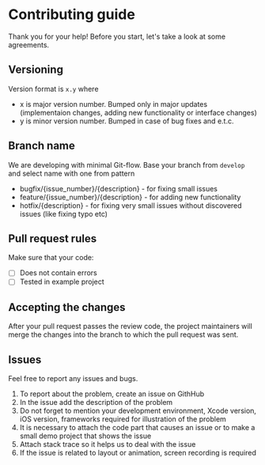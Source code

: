 # Contributing guide

Thank you for your help! Before you start, let's take a look at some agreements.

## Versioning

Version format is `x.y` where
- x is major version number. Bumped only in major updates (implementaion changes, adding new functionality or interface changes)
- y is minor version number. Bumped in case of bug fixes and e.t.c.

## Branch name

We are developing with minimal Git-flow.
Base your branch from `develop` and select name with one from pattern

- bugfix/{issue_number}/{description} - for fixing small issues
- feature/{issue_number}/{description} - for adding new functionality
- hotfix/{description} - for fixing very small issues without discovered issues (like fixing typo etc)

## Pull request rules

Make sure that your code:

- [ ]	Does not contain errors
- [ ]	Tested in example project

## Accepting the changes

After your pull request passes the review code, the project maintainers will merge the changes
into the branch to which the pull request was sent.

## Issues

Feel free to report any issues and bugs.

1.	To report about the problem, create an issue on GithHub
2.	In the issue add the description of the problem
3.	Do not forget to mention your development environment, Xcode version, iOS version, frameworks required for
    illustration of the problem
4.	It is necessary to attach the code part that causes an issue or to make a small demo project
    that shows the issue
5.	Attach stack trace so it helps us to deal with the issue
6.	If the issue is related to layout or animation, screen recording is required
